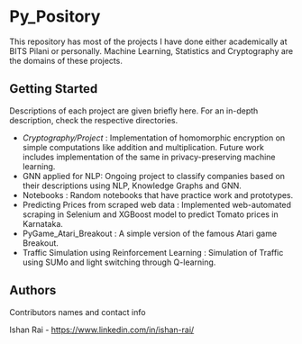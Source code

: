 # Py_Pository
This repository has most of the projects I have done either academically at BITS Pilani or personally. Machine Learning, Statistics and Cryptography are the domains of these 
projects.

## Getting Started
Descriptions of each project are given briefly here. For an in-depth description, check the respective directories.
* *Cryptography/Project* : Implementation of homomorphic encryption on simple computations like addition and multiplication. Future work includes implementation of the same in privacy-preserving machine learning.
* GNN applied for NLP: Ongoing project to classify companies based on their descriptions using NLP, Knowledge Graphs and GNN.
* Notebooks : Random notebooks that have practice work and prototypes.
* Predicting Prices from scraped web data : Implemented web-automated scraping in Selenium and XGBoost model to predict Tomato prices in Karnataka.
* PyGame_Atari_Breakout : A simple version of the famous Atari game Breakout.
* Traffic Simulation using Reinforcement Learning : Simulation of Traffic using SUMo and light switching through Q-learning.

## Authors

Contributors names and contact info

Ishan Rai - https://www.linkedin.com/in/ishan-rai/
